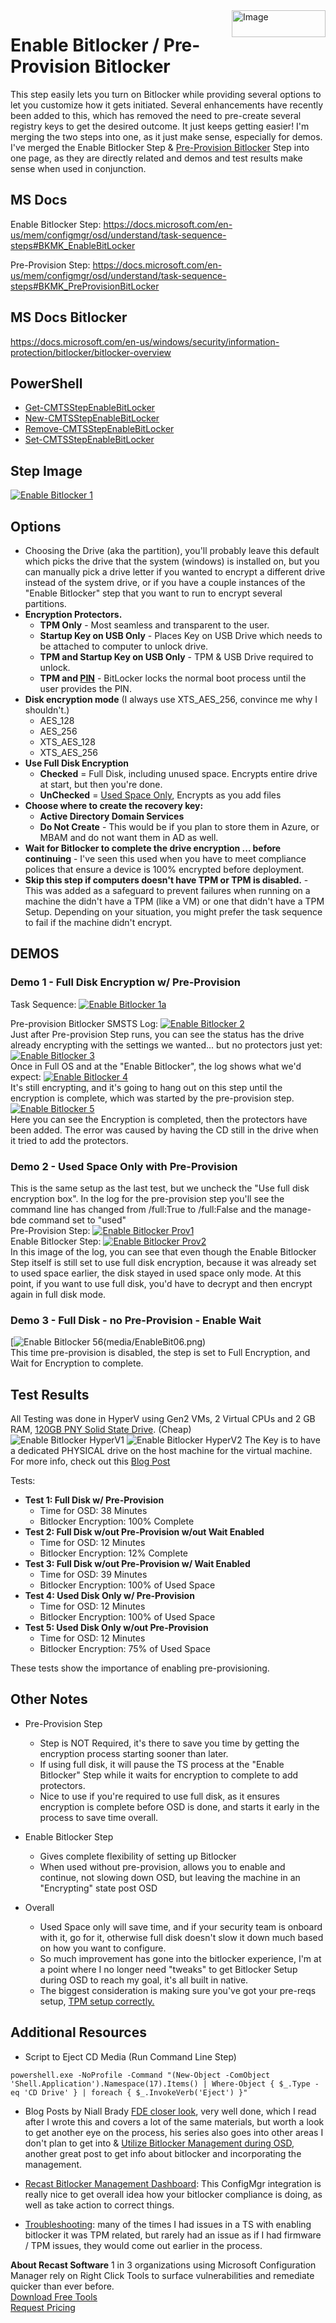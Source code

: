 <img style="float: right;" src="https://docs.recastsoftware.com/media/Recast-Logo-Dark_Horizontal_nav.png"  alt="Image" height="43" width="150">

# Enable Bitlocker / Pre-Provision Bitlocker

This step easily lets you turn on Bitlocker while providing several options to let you customize how it gets initiated.  Several enhancements have recently been added to this, which has removed the need to pre-create several registry keys to get the desired outcome.  It just keeps getting easier!  I'm merging the two steps into one, as it just make sense, especially for demos.  I've merged the Enable Bitlocker Step & [Pre-Provision Bitlocker](SCCM_TaskSequence_Step_Pre-provisionBitlocker.md) Step into one page, as they are directly related and demos and test results make sense when used in conjunction.  

## MS Docs

Enable Bitlocker Step: <https://docs.microsoft.com/en-us/mem/configmgr/osd/understand/task-sequence-steps#BKMK_EnableBitLocker>

Pre-Provision Step: <https://docs.microsoft.com/en-us/mem/configmgr/osd/understand/task-sequence-steps#BKMK_PreProvisionBitLocker>

## MS Docs Bitlocker

<https://docs.microsoft.com/en-us/windows/security/information-protection/bitlocker/bitlocker-overview>

## PowerShell

- [Get-CMTSStepEnableBitLocker](https://docs.microsoft.com/en-us/powershell/module/configurationmanager/Get-CMTSStepEnableBitLocker?view=sccm-ps)
- [New-CMTSStepEnableBitLocker](https://docs.microsoft.com/en-us/powershell/module/configurationmanager/New-CMTSStepEnableBitLocker?view=sccm-ps)
- [Remove-CMTSStepEnableBitLocker](https://docs.microsoft.com/en-us/powershell/module/configurationmanager/Remove-CMTSStepEnableBitLocker?view=sccm-ps)
- [Set-CMTSStepEnableBitLocker](https://docs.microsoft.com/en-us/powershell/module/configurationmanager/Set-CMTSStepEnableBitLocker?view=sccm-ps)

## Step Image

[![Enable Bitlocker 1](media/EnableBit01.png)](media/EnableBit01.png)  

## Options

- Choosing the Drive (aka the partition), you'll probably leave this default which picks the drive that the system (windows) is installed on, but you can manually pick a drive letter if you wanted to encrypt a different drive instead of the system drive, or if you have a couple instances of the "Enable Bitlocker" step that you want to run to encrypt several partitions.
- **Encryption Protectors.**
  - **TPM Only** - Most seamless and transparent to the user.
  - **Startup Key on USB Only** - Places Key on USB Drive which needs to be attached to computer to unlock drive.
  - **TPM and Startup Key on USB Only** - TPM & USB Drive required to unlock.
  - **TPM and [PIN](https://docs.microsoft.com/en-us/windows/security/information-protection/bitlocker/bitlocker-device-encryption-overview-windows-10#manage-passwords-and-pins)** - BitLocker locks the normal boot process until the user provides the PIN.
- **Disk encryption mode** (I always use XTS_AES_256, convince me why I shouldn't.)
  - AES_128
  - AES_256
  - XTS_AES_128
  - XTS_AES_256
- **Use Full Disk Encryption**
  - **Checked** = Full Disk, including unused space.  Encrypts entire drive at start, but then you're done.
  - **UnChecked** = [Used Space Only](https://docs.microsoft.com/en-us/windows/security/information-protection/bitlocker/bitlocker-device-encryption-overview-windows-10#used-disk-space-only-encryption), Encrypts as you add files
- **Choose where to create the recovery key:**
  - **Active Directory Domain Services**
  - **Do Not Create** - This would be if you plan to store them in Azure, or MBAM and do not want them in AD as well.
- **Wait for Bitlocker to complete the drive encryption ... before continuing** - I've seen this used when you have to meet compliance polices that ensure a device is 100% encrypted before deployment.
- **Skip this step if computers doesn't have TPM or TPM is disabled.** - This was added as a safeguard to prevent failures when running on a machine the didn't have a TPM (like a VM) or one that didn't have a TPM Setup.  Depending on your situation, you might prefer the task sequence to fail if the machine didn't encrypt.

## DEMOS

### Demo 1 - Full Disk Encryption w/ Pre-Provision

Task Sequence:
[![Enable Bitlocker 1a](media/EnableBit01a.png)](media/EnableBit01a.png)  

Pre-provision Bitlocker SMSTS Log:
[![Enable Bitlocker 2](media/EnableBit02.png)](media/EnableBit01.png)  
Just after Pre-provision Step runs, you can see the status has the drive already encrypting with the settings we wanted... but no protectors just yet:
[![Enable Bitlocker 3](media/EnableBit03.png)](media/EnableBit03.png)  
Once in Full OS and at the "Enable Bitlocker", the log shows what we'd expect:
[![Enable Bitlocker 4](media/EnableBit04.png)](media/EnableBit04.png)  
It's still encrypting, and it's going to hang out on this step until the encryption is complete, which was started by the pre-provision step.  
[![Enable Bitlocker 5](media/EnableBit05.png)](media/EnableBit05.png)  
Here you can see the Encryption is completed, then the protectors have been added.  The error was caused by having the CD still in the drive when it tried to add the protectors.  

### Demo 2 - Used Space Only with Pre-Provision

This is the same setup as the last test, but we uncheck the "Use full disk encryption box".  In the log for the pre-provision step you'll see the command line has changed from /full:True to /full:False and the manage-bde command set to "used"  
Pre-Provision Step:
[![Enable Bitlocker Prov1](media/EnableBitPrePro01.png)](media/EnableBitPrePro01.png)  
Enable Bitlocker Step:
[![Enable Bitlocker Prov2](media/EnableBitPrePro02.png)](media/EnableBitPrePro02.png)  
In this image of the log, you can see that even though the Enable Bitlocker Step itself is still set to use full disk encryption, because it was already set to used space earlier, the disk stayed in used space only mode.  At this point, if you want to use full disk, you'd have to decrypt and then encrypt again in full disk mode.

### Demo 3 - Full Disk - no Pre-Provision - Enable Wait

[![Enable Bitlocker 56(media/EnableBit06.png)](media/EnableBit06.png)  
This time pre-provision is disabled, the step is set to Full Encryption, and Wait for Encryption to complete.

## Test Results

All Testing was done in HyperV using Gen2 VMs, 2 Virtual CPUs and 2 GB RAM, [120GB PNY Solid State Drive](https://www.bestbuy.com/site/pny-120gb-internal-sata-solid-state-drive/5900260.p?skuId=5900260). (Cheap)  
![Enable Bitlocker HyperV1](media/EnableBit-HyperV01.png)
![Enable Bitlocker HyperV2](media/EnableBit-HyperV02.png)
The Key is to have a dedicated PHYSICAL drive on the host machine for the virtual machine.  For more info, check out this [Blog Post](https://garytown.com/bitlocker-on-hyper-v-virtual-machine)

Tests:

- **Test 1: Full Disk w/ Pre-Provision**
  - Time for OSD: 38 Minutes
  - Bitlocker Encryption: 100% Complete
- **Test 2: Full Disk w/out Pre-Provision w/out Wait Enabled**
  - Time for OSD: 12 Minutes
  - Bitlocker Encryption: 12% Complete
- **Test 3: Full Disk w/out Pre-Provision w/ Wait Enabled**
  - Time for OSD: 39 Minutes
  - Bitlocker Encryption: 100% of Used Space
- **Test 4: Used Disk Only w/ Pre-Provision**
  - Time for OSD: 12 Minutes
  - Bitlocker Encryption: 100% of Used Space
- **Test 5: Used Disk Only w/out Pre-Provision**
  - Time for OSD: 12 Minutes
  - Bitlocker Encryption: 75% of Used Space

 These tests show the importance of enabling pre-provisioning.  

## Other Notes

- Pre-Provision Step
  - Step is NOT Required, it's there to save you time by getting the encryption process starting sooner than later.
  - If using full disk, it will pause the TS process at the "Enable Bitlocker" Step while it waits for encryption to complete to add protectors.
  - Nice to use if you're required to use full disk, as it ensures encryption is complete before OSD is done, and starts it early in the process to save time overall.
- Enable Bitlocker Step
  - Gives complete flexibility of setting up Bitlocker
  - When used without pre-provision, allows you to enable and continue, not slowing down OSD, but leaving the machine in an "Encrypting" state post OSD

- Overall
  - Used Space only will save time, and if your security team is onboard with it, go for it, otherwise full disk doesn't slow it down much based on how you want to configure.
  - So much improvement has gone into the bitlocker experience, I'm at a point where I no longer need "tweaks" to get Bitlocker Setup during OSD to reach my goal, it's all built in native.
  - The biggest consideration is making sure you've got your pre-reqs setup, [TPM setup correctly.](https://docs.microsoft.com/en-us/windows/security/information-protection/bitlocker/bitlocker-overview-and-requirements-faq#which-trusted-platform-modules-tpms-does-bitlocker-support)

## Additional Resources

- Script to Eject CD Media (Run Command Line Step)

```
powershell.exe -NoProfile -Command "(New-Object -ComObject 'Shell.Application').Namespace(17).Items() | Where-Object { $_.Type -eq 'CD Drive' } | foreach { $_.InvokeVerb('Eject') }"
```

- Blog Posts by Niall Brady [FDE closer look](https://www.niallbrady.com/2020/02/25/full-disk-encryption-a-closer-look-on-real-hardware/#:~:text=The%20Pre-Provision%20Bitlocker%20step%20takes%20place%20in%20WinPE,behaviour%20when%20Use%20full%20disk%20encryption%20is%20selected.), very well done, which I read after I wrote this and covers a lot of the same materials, but worth a look to get another eye on the process, his series also goes into other areas I don't plan to get into & [Utilize Bitlocker Management during OSD](https://www.windows-noob.com/forums/topic/21177-how-can-we-utilize-the-bitlocker-management-feature-during-osd-with-endpoint-manager/), another great post to get info about bitlocker and incorporating the management.

- [Recast Bitlocker Management Dashboard](https://docs.recastsoftware.com/features/Enterprise_Tools/RCT_Security_and_Compliance_Dashboards/index.html?utm_source=website&utm_medium=website&utm_campaign=website#bitlocker-compliance-tool): This ConfigMgr integration is really nice to get overall idea how your bitlocker compliance is doing, as well as take action to correct things.
- [Troubleshooting](https://docs.microsoft.com/en-us/windows/security/information-protection/bitlocker/troubleshoot-bitlocker): many of the times I had issues in a TS with enabling bitlocker it was TPM  related, but rarely had an issue as if I had firmware / TPM issues, they would come out earlier in the process.  

**About Recast Software**
1 in 3 organizations using Microsoft Configuration Manager rely on Right Click Tools to surface vulnerabilities and remediate quicker than ever before.  
[Download Free Tools](https://www.recastsoftware.com/?utm_source=cmdocs&utm_medium=referral&utm_campaign=cmdocs#formarea)  
[Request Pricing](https://www.recastsoftware.com/pricing?utm_source=cmdocs&utm_medium=referral&utm_campaign=cmdocs)